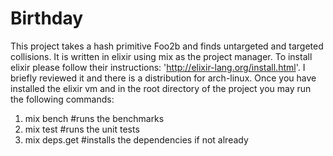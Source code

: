 # Birthday

This project takes a hash primitive Foo2b and finds untargeted and targeted collisions.
It is written in elixir using mix as the project manager.
To install elixir please follow their instructions: 'http://elixir-lang.org/install.html'.
I briefly reviewed it and there is a distribution for arch-linux.
Once you have installed the elixir vm and in the root directory of the project you may run the following commands: 
1. mix bench #runs the benchmarks
2. mix test  #runs the unit tests
3. mix deps.get #installs the dependencies if not already
